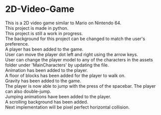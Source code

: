 # 2D-Video-Game

This is a 2D video game similar to Mario on Nintendo 64. \
This project is made in python. \
This project is still a work in progress. \
The background for this project can be changed to match the user's preference. \
A player has been added to the game.\
User can move the player dot left and right using the arrow keys. \
User can change the player model to any of the characters in the assets folder under 'MainCharacters' by updating the file.\
Animation has been added to the player. \
A floor of blocks has been added for the player to walk on.\
Gravity has been added to the game. \
The player is now able to jump with the press of the spacebar. The player can also double-jump. \
Jumping animations have been added to the player. \
A scrolling background has been added. \
Next implementation will be pixel perfect horizontal collision.

